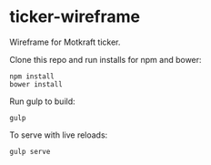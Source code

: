 # ticker-wireframe
Wireframe for Motkraft ticker.

Clone this repo and run installs for npm and bower:
```
npm install
bower install
```

Run gulp to build:
```
gulp
```

To serve with live reloads:
```
gulp serve
```
